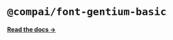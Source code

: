# `@compai/font-gentium-basic`

[**Read the docs &rarr;**](https://components.ai/docs/typefaces/gentium-basic)
